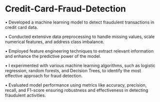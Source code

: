 # Credit-Card-Fraud-Detection
• Developed a machine learning model to detect fraudulent transactions in credit card data.

• Conducted extensive data preprocessing to handle missing values, scale numerical features, and address class imbalance.

• Employed feature engineering techniques to extract relevant information and enhance the predictive power of the model.

• I experimented with various machine learning algorithms, such as logistic regression, random forests, and Decision Trees, to identify the most effective approach for 
   fraud detection.

• Evaluated model performance using metrics like accuracy, precision, recall, and F1-score ensuring robustness and effectiveness in detecting fraudulent activities.
